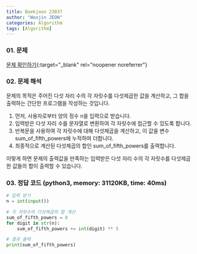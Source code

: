 ```yaml
---
title: Baekjoon 23037
author: "Woojin JEON"
categories: Algorithm
tags: [Algorithm]
---
```


### 01. 문제

[문제 확인하기](https://www.acmicpc.net/problem/23037){:target="_blank" rel="noopener noreferrer"}

### 02. 문제 해석

문제의 목적은 주어진 다섯 자리 수의 각 자릿수를 다섯제곱한 값을 계산하고, 그 합을 출력하는 간단한 프로그램을 작성하는 것입니다.

1. 먼저, 사용자로부터 양의 정수 n을 입력으로 받습니다.
2. 입력받은 다섯 자리 수를 문자열로 변환하여 각 자릿수에 접근할 수 있도록 합니다.
3. 반복문을 사용하여 각 자릿수에 대해 다섯제곱을 계산하고, 이 값을 변수 sum_of_fifth_powers에 누적하여 더합니다.
4. 최종적으로 계산된 다섯제곱의 합인 sum_of_fifth_powers를 출력합니다.

이렇게 하면 문제의 출력값을 만족하는 입력받은 다섯 자리 수의 각 자릿수를 다섯제곱한 값들의 합이 출력할 수 있습니다.

### 03. 정답 코드 (python3, memory: 31120KB, time: 40ms)

```python
# 입력 받기
n = int(input())

# 각 자릿수의 다섯제곱의 합 계산
sum_of_fifth_powers = 0
for digit in str(n):
    sum_of_fifth_powers += int(digit) ** 5

# 결과 출력
print(sum_of_fifth_powers)
```
